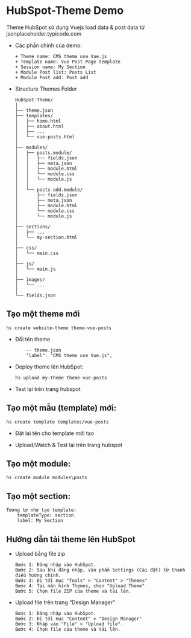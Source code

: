 # HubSpot-Theme Demo
Theme HubSpot sử dụng Vuejs load data & post data từ jsonplaceholder.typicode.com

+ Các phần chính của demo:
    ```
    + Theme name: CMS theme use Vue.js
    + Template name: Vue Post Page template
    + Session name: My Section
    + Module Post list: Posts List
    + Module Post add: Post add
    ```

+ Structure Themes Folder
    ```
    HubSpot-Theme/
    │
    ├── theme.json
    ├── templates/
    │   ├── home.html
    │   ├── about.html
    │   ├── ...
    │   └── vue-posts.html
    │
    ├── modules/
    │   ├── posts.module/
    │   │   ├── fields.json
    │   │   ├── meta.json
    │   │   ├── module.html
    │   │   └── module.css
    │   │   └── module.js
    │   │
    │   └── posts-add.module/
    │       ├── fields.json
    │       ├── meta.json
    │       ├── module.html
    │       └── module.css
    │       └── module.js
    │
    ├── sections/
    │   ├── ...
    │   └── my-section.html
    │
    ├── css/
    │   └── main.css
    │
    ├── js/
    │   └── main.js
    │
    ├── images/
    │   └── ...
    │
    └── fields.json
    ```

## Tạo một theme mới
```
hs create website-theme theme-vue-posts
```

+ Đổi tên theme
    ```
        -- theme.json
        "label": "CMS theme use Vue.js",
    ```

+ Deploy theme lên HubSpot:
    ```
    hs upload my-theme theme-vue-posts
    ```

+ Test lại trên trang hubspot

## Tạo một mẫu (template) mới:
```
hs create template templates/vue-posts
```

+ Đặt lại tên cho template mới tạo

+ Upload/Watch & Test lại trên trang hubspot

## Tạo một module:
```
hs create module modules\posts
```

## Tạo một section:
```
Tương tự như tạo template:
    templateType: section
    label: My Section
```

## Hướng dẫn tải theme lên HubSpot
+ Upload bằng file zip
    ```
    Bước 1: Đăng nhập vào HubSpot.
    Bước 2: Sau khi đăng nhập, vào phần Settings (Cài đặt) từ thanh điều hướng chính.
    Bước 3: Đi tới mục "Tools" > "Content" > "Themes"
    Bước 4: Tại màn hình Themes, chọn "Upload Theme"
    Bước 5: Chọn file ZIP của theme và tải lên.
    ```

+ Upload file trên trang “Design Manager”
    ```
    Bước 1: Đăng nhập vào HubSpot.
    Bước 2: Đi tới mục "Content" > "Design Manager"
    Bước 3: Nhấp vào "File" > "Upload file".
    Bước 4: Chọn file của theme và tải lên.
    ```